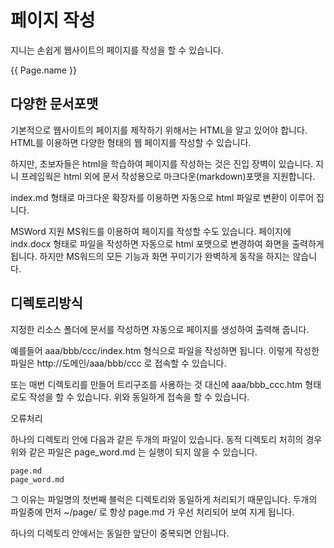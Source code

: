 # 페이지 작성
지니는 손쉽게 웹사이트의 페이지를 작성을 할 수 있습니다.

{{ Page.name }}

## 다양한 문서포맷
기본적으로 웹사이트의 페이지를 제작하기 위해서는 HTML을 알고 있어야 합니다. 
HTML를 이용하면 다양한 형태의 웹 페이지를 작성할 수 있습니다.

하지만, 초보자들은 html을 학습하여 페이지를 작성하는 것은 진입 장벽이 있습니다.
지니 프레임웍은 html 외에 문서 작성용으로 마크다운(markdown)포맷을 지원합니다.

index.md 형태로 마크다운 확장자를 이용하면 자동으로 html 파일로 변환이 이루어 집니다.

MSWord 지원
MS워드를 이용하여 페이지를 작성할 수도 있습니다. 
페이지에 indx.docx 형태로 파일을 작성하면 자동으로 html 포맷으로 변경하여 화면을 출력하게 됩니다.
하지만 MS워드의 모든 기능과 화면 꾸미기가 완벽하게 동작을 하지는 않습니다.

## 디렉토리방식
지정한 리소스 폴더에 문서를 작성하면 자동으로 페이지를 생성하여 출력해 줍니다.

예를들어 aaa/bbb/ccc/index.htm 형식으로 파일을 작성하면 됩니다. 이렇게 작성한 파일은 
http://도메인/aaa/bbb/ccc 로 접속할 수 있습니다.

또는 매번 디렉토리를 만들어 트리구조를 사용하는 것 대신에
aaa/bbb_ccc.htm 형태로도 작성을 할 수 있습니다. 위와 동일하게 접속을 할 수 있습니다.


오류처리

하나의 디렉토리 안에 다음과 같은 두개의 파일이 있습니다. 동적 디렉토리 처히의 경우 위와 같은 파일은
page_word.md 는 실행이 되지 않을 수 있습니다. 
```
page.md
page_word.md
```

그 이유는 파일명의 첫번째 블럭은 디렉토리와 동일하게 처리되기 때문입니다. 두개의 파일중에 먼저 ~/page/ 로
항상 page.md 가 우선 처리되어 보여 지게 됩니다.

하나의 디렉토리 안에서는 동일한 앞단이 중복되면 안됩니다.



